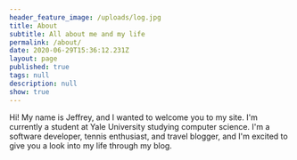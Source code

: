 ```yaml
---
header_feature_image: /uploads/log.jpg
title: About
subtitle: All about me and my life
permalink: /about/
date: 2020-06-29T15:36:12.231Z
layout: page
published: true
tags: null
description: null
show: true
---
```

Hi! My name is Jeffrey, and I wanted to welcome you to my site. I'm currently a student at Yale University studying computer science. I'm a software developer, tennis enthusiast, and travel blogger, and I'm excited to give you a look into my life through my blog.